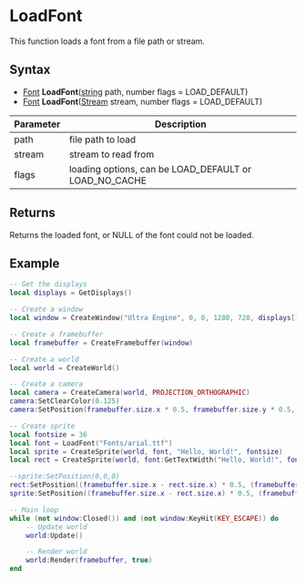 # LoadFont

This function loads a font from a file path or stream.

## Syntax

- [Font](Font.md) **LoadFont**([string]([WString.md](https://www.lua.org/manual/5.4/manual.html#6.4)) path, number flags = LOAD_DEFAULT)
- [Font](Font.md) **LoadFont**([Stream](Stream.md) stream, number flags = LOAD_DEFAULT)

| Parameter | Description |
|---|---|
| path | file path to load |
| stream | stream to read from |
| flags | loading options, can be LOAD_DEFAULT or LOAD_NO_CACHE |

## Returns

Returns the loaded font, or NULL of the font could not be loaded.

## Example

```lua
-- Get the displays
local displays = GetDisplays()

-- Create a window
local window = CreateWindow("Ultra Engine", 0, 0, 1280, 720, displays[1], WINDOW_TITLEBAR + WINDOW_CENTER)

-- Create a framebuffer
local framebuffer = CreateFramebuffer(window)

-- Create a world
local world = CreateWorld()

-- Create a camera
local camera = CreateCamera(world, PROJECTION_ORTHOGRAPHIC)
camera:SetClearColor(0.125)
camera:SetPosition(framebuffer.size.x * 0.5, framebuffer.size.y * 0.5, 0)

-- Create sprite
local fontsize = 36
local font = LoadFont("Fonts/arial.ttf")
local sprite = CreateSprite(world, font, "Hello, World!", fontsize)
local rect = CreateSprite(world, font:GetTextWidth("Hello, World!", fontsize), font:GetHeight(fontsize), true)

--sprite:SetPosition(0,0,0)
rect:SetPosition((framebuffer.size.x - rect.size.x) * 0.5, (framebuffer.size.y - rect.size.y) * 0.5, 0)
sprite:SetPosition((framebuffer.size.x - rect.size.x) * 0.5, (framebuffer.size.y - rect.size.y) * 0.5, 0)

-- Main loop
while (not window:Closed()) and (not window:KeyHit(KEY_ESCAPE)) do
    -- Update world
    world:Update()

    -- Render world
    world:Render(framebuffer, true)
end
```
